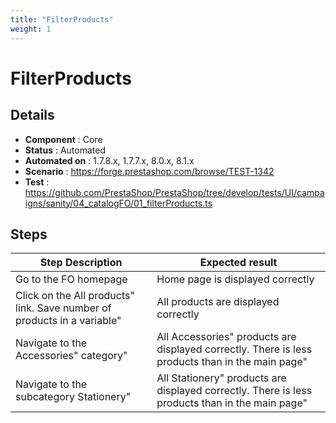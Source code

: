 ```yaml
---
title: "FilterProducts"
weight: 1
---
```


# FilterProducts
## Details
* **Component** : Core
* **Status** : Automated
* **Automated on** : 1.7.8.x, 1.7.7.x, 8.0.x, 8.1.x
* **Scenario** : https://forge.prestashop.com/browse/TEST-1342
* **Test** : https://github.com/PrestaShop/PrestaShop/tree/develop/tests/UI/campaigns/sanity/04_catalogFO/01_filterProducts.ts

## Steps
| Step Description | Expected result |
| ----- | ----- |
| Go to the FO homepage | Home page is displayed correctly |
| Click on the All products" link. Save number of products in a variable" | All products are displayed correctly |
| Navigate to the Accessories" category" | All Accessories" products are displayed correctly. There is less products than in the main page" |
| Navigate to the subcategory Stationery" | All Stationery" products are displayed correctly. There is less products than in the main page" |
